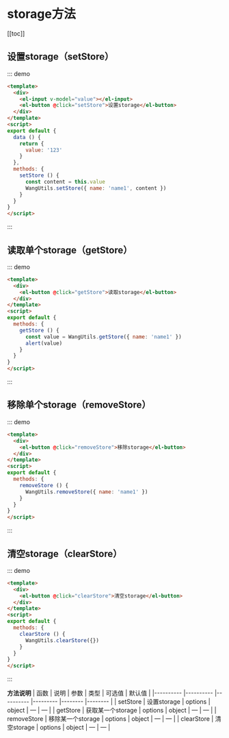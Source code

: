 # storage方法

[[toc]]

## 设置storage（setStore）
::: demo
``` html
<template>
  <div>
    <el-input v-model="value"></el-input>
    <el-button @click="setStore">设置storage</el-button>
  </div>
</template>
<script>
export default {
  data () {
    return {
      value: '123'
    }
  },
  methods: {
    setStore () {
      const content = this.value
      WangUtils.setStore({ name: 'name1', content })
    }
  }
}
</script>
```
:::

## 读取单个storage（getStore）
::: demo
``` html
<template>
  <div>
    <el-button @click="getStore">读取storage</el-button>
  </div>
</template>
<script>
export default {
  methods: {
    getStore () {
      const value = WangUtils.getStore({ name: 'name1' })
      alert(value)
    }
  }
}
</script>
```
:::

## 移除单个storage（removeStore）
::: demo
``` html
<template>
  <div>
    <el-button @click="removeStore">移除storage</el-button>
  </div>
</template>
<script>
export default {
  methods: {
    removeStore () {
      WangUtils.removeStore({ name: 'name1' })
    }
  }
}
</script>
```
:::

## 清空storage（clearStore）
::: demo
``` html
<template>
  <div>
    <el-button @click="clearStore">清空storage</el-button>
  </div>
</template>
<script>
export default {
  methods: {
    clearStore () {
      WangUtils.clearStore({})
    }
  }
}
</script>
```
:::

**方法说明**
| 函数      | 说明      | 参数          | 类型      | 可选值   | 默认值  |
|---------- |---------- |---------- |--------- |--------  |-------- |
| setStore | 设置storage | options | object | — | — |
| getStore | 获取某一个storage | options | object | — | — |
| removeStore | 移除某一个storage | options | object | — | — |
| clearStore | 清空storage | options | object | — | — |